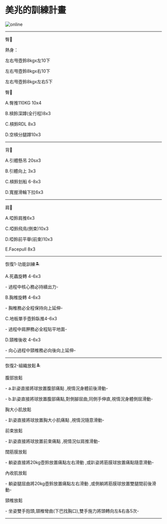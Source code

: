 <html>
  <head>
    <meta charset="UTF-8">
   
  </head>
  <body>
    <h1>美兆的訓練計畫</h1>
    <img src="https://custom-images.strikinglycdn.com/res/hrscywv4p/image/upload/c_limit,fl_lossy,h_600,w_800,f_auto,q_auto/6854615/492705_919805.jpeg" alt="online">
    <hr>
    <p>臀🍑</p>
    <p>熱身：</p>
    <p>左右甩壺鈴8kgx左10下</p>
    <p>左右甩壺鈴8kgx右10下</p>
    <p>左右甩壺鈴8kgx左右5下</p>
    <p>臀🍑</p>
    <p>A.臀推110KG 10x4 </p>
    <p>B.槓鈴深蹲(全行程)8x3</p>
    <p>C.槓鈴RDL 8x3</p>
    <p>D.空槓分腿蹲10x3</p>
    <hr>
</body>
</html>
  <p>背🐚</p>
<p>A.引體懸吊 20sx3<p>
<p>B.引體向上 3x3<p>
<p>C.槓鈴划船 6-8x3<p>
<p>D.寬握滑輪下拉6x3<p>
    <hr>
   <p>肩🎃</p>
<p>A.啞鈴肩推6x3</p>
<p>C.啞鈴飛鳥(側束)10x3</p>
<p>D.啞鈴前平舉(前束)10x3</p>
<p>E.Facepull 8x3</p>
   <hr>
  <p>恢復1-功能訓練🏝</p>
<p>A.死蟲旋轉 4-6x3<p>
<p> - 過程中核心務必持續出力- <p>
<p>B.胸椎旋轉 4-6x3 <p>
<p> - 胸椎務必全程保持向上延伸- <p>
<p>C.地板單手壺鈴臥推4-6x3<p>
<p> - 過程中肩胛務必全程貼平地面- <p>
<p>D.頸椎後收 4-6x3<p>
<p> - 向心過程中頸椎務必向後向上延伸- <p>
    <hr>
  <p>恢復2-組織放鬆🏝</p>
<p>腹部放鬆<p>
<p> - a.趴姿直接將球放置腹部痛點 ,視情況身體前後滑動- <p>
<p> - b.趴姿直接將球放置腹部痛點,對側腳屈曲,同側手伸直,視情況身體側屈滑動- <p>
<p>胸大小肌放鬆 <p>
<p> - 趴姿直接將球放置胸大小肌痛點 ,視情況隨意滑動- <p>
<p>前束放鬆<p>
<p> - 趴姿直接將球放置前束痛點 ,視情況似肩推滑動- <p>
<p>闊筋膜放鬆<p>
<p> - 躺姿直接將20kg壺鈴放置痛點左右滑動 ,或趴姿將筋膜球放置痛點隨意滑動- <p>
<p>內收肌放鬆<p>
<p> - 躺姿腿屈曲將20kg壺鈴放置痛點左右滑動 ,或側躺將筋膜球放置雙腿間前後滑動- <p>
<p>頸椎放鬆<p>
<p> - 坐姿雙手抱頭,頸椎彎曲(下巴找胸口),雙手施力將頭轉向左&右各5次- <p>
    <hr>
